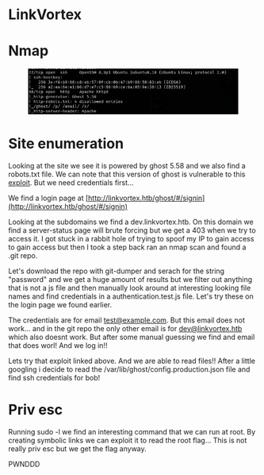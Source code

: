 # LinkVortex

# Nmap

<figure><img src="../.gitbook/assets/image (5).png" alt=""><figcaption></figcaption></figure>

# Site enumeration

Looking at the site we see it is powered by ghost 5.58 and we also find a robots.txt file. We can note that this version of ghost is vulnerable to this [exploit](https://github.com/0xDTC/Ghost-5.58-Arbitrary-File-Read-CVE-2023-40028). But we need credentials first...

We find a login page at [http://linkvortex.htb/ghost/#/signin](http://linkvortex.htb/ghost/#/signin)

Looking at the subdomains we find a dev.linkvortex.htb. On this domain we find a server-status page will brute forcing but we get a 403 when we try to access it. I got stuck in a rabbit hole of trying to spoof my IP to gain access to gain access but then I took a step back ran an nmap scan and found a .git repo.

Let's download the repo with git-dumper and serach for the string "password" and we get a huge amount of results but we filter out anything that is not a js file and then manually look around at interesting looking file names and find credentials in a authentication.test.js file. Let's try these on the login page we found earlier.

The credentials are for email test@example.com. But this email does not work... and in the git repo the only other email is for dev@linkvortex.htb which also doesnt work. But after some manual guessing we find and email that does worl! And we log in!!

Lets try that exploit linked above. And we are able to read files!! After a little googling i decide to read the /var/lib/ghost/config.production.json file and find ssh credentials for bob!

# Priv esc

Running sudo -l we find an interesting command that we can run at root. By creating symbolic links we can exploit it to read the root flag... This is not really priv esc but we get the flag anyway.

PWNDDD
